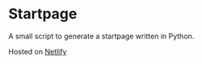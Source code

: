 # Startpage

A small script to generate a startpage written in Python.

Hosted on [Netlify](https://app.netlify.com/sites/mussejusse/overview)